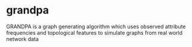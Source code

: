 # grandpa
GRANDPA is a graph generating algorithm which uses observed attribute frequencies and topological features to simulate graphs from real world network data
